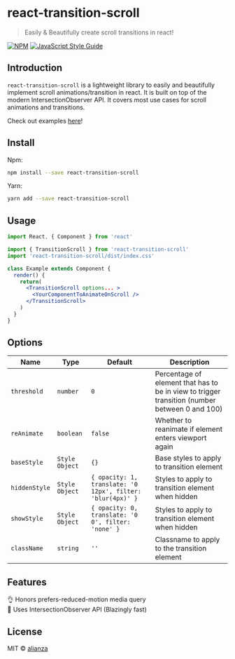 # react-transition-scroll

> Easily &amp; Beautifully create scroll transitions in react!

[![NPM](https://img.shields.io/npm/v/react-transition-scroll.svg)](https://www.npmjs.com/package/react-transition-scroll) [![JavaScript Style Guide](https://img.shields.io/badge/code_style-standard-brightgreen.svg)](https://standardjs.com)


## Introduction

`react-transition-scroll` is a lightweight library to easily and
beautifully implement scroll animations/transition in react. It is built on top of the modern
IntersectionObserver API. It covers most use cases for scroll animations and transitions.

Check out examples [here](https://alianza.github.io/react-transition-scroll/)!

## Install
Npm:
```bash
npm install --save react-transition-scroll
```
Yarn:
```bash
yarn add --save react-transition-scroll
```

## Usage

```jsx
import React, { Component } from 'react'

import { TransitionScroll } from 'react-transition-scroll'
import 'react-transition-scroll/dist/index.css'

class Example extends Component {
  render() {
    return(
      <TransitionScroll options... >
        <YourComponentToAnimateOnScroll />
      </TransitionScroll>
    )
  }
}
```

## Options

| Name          | Type           | Default                                                    | Description                                                                                   |
|---------------|----------------|------------------------------------------------------------|-----------------------------------------------------------------------------------------------|
| `threshold`   | `number`       | `0`                                                        | Percentage of element that has to be in view to trigger transition (number between 0 and 100) |
| `reAnimate`   | `boolean`      | `false`                                                    | Whether to reanimate if element enters viewport again                                         |
| `baseStyle`   | `Style Object` | `{}`                                                       | Base styles to apply to transition element                                                    |
| `hiddenStyle` | `Style Object` | `{ opacity: 1, translate: '0 12px', filter: 'blur(4px)' }` | Styles to apply to transition element when hidden                                             |
| `showStyle`   | `Style Object` | `{ opacity: 0, translate: '0 0', filter: 'none' }`         | Styles to apply to transition element when hidden                                             |
| `className`   | `string`       | `''`                                                       | Classname to apply to the transition element                                                  |

## Features


👌 Honors prefers-reduced-motion media query  
🚀 Uses IntersectionObserver API (Blazingly fast)

## License

MIT © [alianza](https://github.com/alianza)
